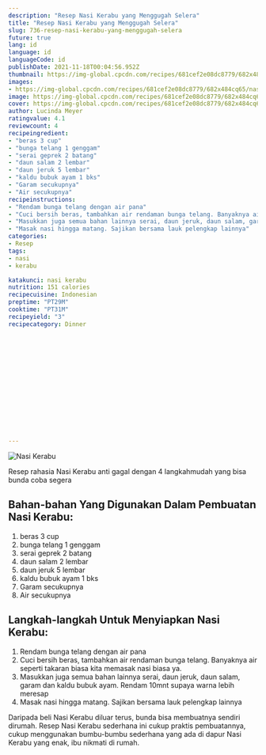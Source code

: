 ```yaml
---
description: "Resep Nasi Kerabu yang Menggugah Selera"
title: "Resep Nasi Kerabu yang Menggugah Selera"
slug: 736-resep-nasi-kerabu-yang-menggugah-selera
future: true
lang: id
language: id
languageCode: id
publishDate: 2021-11-18T00:04:56.952Z 
thumbnail: https://img-global.cpcdn.com/recipes/681cef2e08dc8779/682x484cq65/nasi-kerabu-foto-resep-utama.png
images:
- https://img-global.cpcdn.com/recipes/681cef2e08dc8779/682x484cq65/nasi-kerabu-foto-resep-utama.png
image: https://img-global.cpcdn.com/recipes/681cef2e08dc8779/682x484cq65/nasi-kerabu-foto-resep-utama.png
cover: https://img-global.cpcdn.com/recipes/681cef2e08dc8779/682x484cq65/nasi-kerabu-foto-resep-utama.png
author: Lucinda Meyer
ratingvalue: 4.1
reviewcount: 4
recipeingredient:
- "beras 3 cup"
- "bunga telang 1 genggam"
- "serai geprek 2 batang"
- "daun salam 2 lembar"
- "daun jeruk 5 lembar"
- "kaldu bubuk ayam 1 bks"
- "Garam secukupnya"
- "Air secukupnya"
recipeinstructions:
- "Rendam bunga telang dengan air pana"
- "Cuci bersih beras, tambahkan air rendaman bunga telang. Banyaknya air seperti takaran biasa kita memasak nasi biasa ya."
- "Masukkan juga semua bahan lainnya serai, daun jeruk, daun salam, garam dan kaldu bubuk ayam. Rendam 10mnt supaya warna lebih meresap"
- "Masak nasi hingga matang. Sajikan bersama lauk pelengkap lainnya"
categories:
- Resep
tags:
- nasi
- kerabu

katakunci: nasi kerabu 
nutrition: 151 calories
recipecuisine: Indonesian
preptime: "PT29M"
cooktime: "PT31M"
recipeyield: "3"
recipecategory: Dinner


     
    
    
    
    
    
    
    
    
    
    
      
    
---
```



![Nasi Kerabu](https://img-global.cpcdn.com/recipes/681cef2e08dc8779/682x484cq65/nasi-kerabu-foto-resep-utama.png)

Resep rahasia Nasi Kerabu  anti gagal dengan 4 langkahmudah yang bisa bunda coba segera

<!--inarticleads1-->

## Bahan-bahan Yang Digunakan Dalam Pembuatan Nasi Kerabu:

1. beras 3 cup
1. bunga telang 1 genggam
1. serai geprek 2 batang
1. daun salam 2 lembar
1. daun jeruk 5 lembar
1. kaldu bubuk ayam 1 bks
1. Garam secukupnya
1. Air secukupnya



<!--inarticleads2-->

## Langkah-langkah Untuk Menyiapkan Nasi Kerabu:

1. Rendam bunga telang dengan air pana
1. Cuci bersih beras, tambahkan air rendaman bunga telang. Banyaknya air seperti takaran biasa kita memasak nasi biasa ya.
1. Masukkan juga semua bahan lainnya serai, daun jeruk, daun salam, garam dan kaldu bubuk ayam. Rendam 10mnt supaya warna lebih meresap
1. Masak nasi hingga matang. Sajikan bersama lauk pelengkap lainnya




Daripada   beli  Nasi Kerabu  diluar terus, bunda  bisa membuatnya sendiri dirumah. Resep  Nasi Kerabu  sederhana ini cukup praktis pembuatannya, cukup menggunakan bumbu-bumbu sederhana yang ada di dapur  Nasi Kerabu  yang enak, ibu nikmati di rumah.

